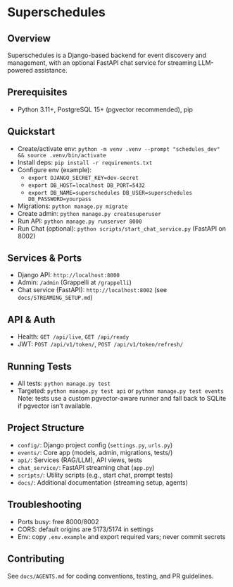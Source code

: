 # Superschedules

## Overview
Superschedules is a Django-based backend for event discovery and management, with an optional FastAPI chat service for streaming LLM-powered assistance.

## Prerequisites
- Python 3.11+, PostgreSQL 15+ (pgvector recommended), pip

## Quickstart
- Create/activate env: `python -m venv .venv --prompt "schedules_dev" && source .venv/bin/activate`
- Install deps: `pip install -r requirements.txt`
- Configure env (example):
  - `export DJANGO_SECRET_KEY=dev-secret`
  - `export DB_HOST=localhost DB_PORT=5432`
  - `export DB_NAME=superschedules DB_USER=superschedules DB_PASSWORD=yourpass`
- Migrations: `python manage.py migrate`
- Create admin: `python manage.py createsuperuser`
- Run API: `python manage.py runserver 8000`
- Run Chat (optional): `python scripts/start_chat_service.py` (FastAPI on 8002)

## Services & Ports
- Django API: `http://localhost:8000`
- Admin: `/admin` (Grappelli at `/grappelli`)
- Chat service (FastAPI): `http://localhost:8002` (see `docs/STREAMING_SETUP.md`)

## API & Auth
- Health: `GET /api/live`, `GET /api/ready`
- JWT: `POST /api/v1/token/`, `POST /api/v1/token/refresh/`

## Running Tests
- All tests: `python manage.py test`
- Targeted: `python manage.py test api` or `python manage.py test events`
Note: tests use a custom pgvector-aware runner and fall back to SQLite if pgvector isn’t available.

## Project Structure
- `config/`: Django project config (`settings.py`, `urls.py`)
- `events/`: Core app (models, admin, migrations, tests/)
- `api/`: Services (RAG/LLM), API views, tests
- `chat_service/`: FastAPI streaming chat (`app.py`)
- `scripts/`: Utility scripts (e.g., start chat, prompt tests)
- `docs/`: Additional documentation (streaming setup, agents)

## Troubleshooting
- Ports busy: free 8000/8002
- CORS: default origins are 5173/5174 in settings
- Env: copy `.env.example` and export required vars; never commit secrets

## Contributing
See `docs/AGENTS.md` for coding conventions, testing, and PR guidelines.
